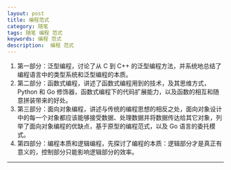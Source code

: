 ```yaml
---
layout: post 
title: 编程范式
category: 随笔  
tags: 随笔 编程 范式 	
keywords: 编程 范式
description:  编程 范式 
---
```

1. 第一部分：泛型编程，讨论了从 C 到 C++ 的泛型编程方法，并系统地总结了编程语言中的类型系统和泛型编程的本质。
2. 第二部分：函数式编程，讲述了函数式编程用到的技术，及其思维方式， Python 和 Go 修饰器，函数式编程下的代码扩展能力，以及函数的相互和随意拼装带来的好处。
3. 第三部分：面向对象编程，讲述与传统的编程思想的相反之处，面向对象设计中的每一个对象都应该能够接受数据、处理数据并将数据传达给其它对象，列举了面向对象编程的优缺点，基于原型的编程范式，以及 Go 语言的委托模式。
4. 第四部分：编程本质和逻辑编程，先探讨了编程的本质：逻辑部分才是真正有意义的，控制部分只能影响逻辑部分的效率。


---